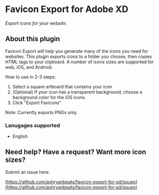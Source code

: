 # Favicon Export for Adobe XD

_Export icons for your website._

## About this plugin

Favicon Export will help you generate many of the icons you need for websites. This plugin exports icons to a folder you choose, then copies HTML tags to your clipboard. A number of icons sizes are supported for web, iOS, and Android.

How to use in 2-3 steps:

1. Select a square artboard that contains your icon
1. (Optional) If your icon has a transparent background, choose a background color for the iOS icons.
1. Click "Export Favicons"

Note: Currently exports PNGs only.

### Lanugages supported

- English

## Need help? Have a request? Want more icon sizes?

Submit an issue here:

[https://github.com/ashryanbeats/favicon-export-for-xd/issues](https://github.com/ashryanbeats/favicon-export-for-xd/issues)
